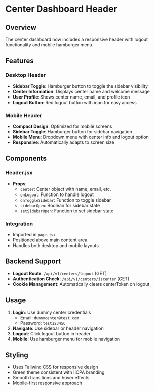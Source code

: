 # Center Dashboard Header

## Overview

The center dashboard now includes a responsive header with logout functionality and mobile hamburger menu.

## Features

### Desktop Header

- **Sidebar Toggle**: Hamburger button to toggle the sidebar visibility
- **Center Information**: Displays center name and welcome message
- **User Profile**: Shows center name, email, and profile icon
- **Logout Button**: Red logout button with icon for easy access

### Mobile Header

- **Compact Design**: Optimized for mobile screens
- **Sidebar Toggle**: Hamburger button for sidebar navigation
- **Mobile Menu**: Dropdown menu with center info and logout option
- **Responsive**: Automatically adapts to screen size

## Components

### Header.jsx

- **Props**:
  - `center`: Center object with name, email, etc.
  - `onLogout`: Function to handle logout
  - `onToggleSidebar`: Function to toggle sidebar
  - `sidebarOpen`: Boolean for sidebar state
  - `setSidebarOpen`: Function to set sidebar state

### Integration

- Imported in `page.jsx`
- Positioned above main content area
- Handles both desktop and mobile layouts

## Backend Support

- **Logout Route**: `/api/v1/centers/logout` (GET)
- **Authentication Check**: `/api/v1/centers/iscenter` (GET)
- **Cookie Management**: Automatically clears centerToken on logout

## Usage

1. **Login**: Use dummy center credentials
   - Email: `dummycenter@test.com`
   - Password: `test123456`
2. **Navigate**: Use sidebar or header navigation
3. **Logout**: Click logout button in header
4. **Mobile**: Use hamburger menu for mobile navigation

## Styling

- Uses Tailwind CSS for responsive design
- Green theme consistent with IICPA branding
- Smooth transitions and hover effects
- Mobile-first responsive approach
